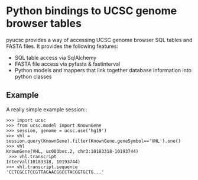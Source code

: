 Python bindings to UCSC genome browser tables
=============================================

pyucsc provides a way of accessing UCSC genome browser SQL tables and FASTA files.
It provides the following features: 

* SQL table access via SqlAlchemy 
* FASTA file access via pyfasta & fastinterval
* Python models and mappers that link together database information into 
python classes


Example
-------

A really simple example session::

    >>> import ucsc
    >>> from ucsc.model import KnownGene
    >>> session, genome = ucsc.use('hg19') 
    >>> vhl = session.query(KnownGene).filter(KnownGene.geneSymbol=='VHL').one()
    >>> vhl 
    KnownGene(VHL, uc003bvc.2, chr3:10183318-10193744)
     >>> vhl.transcript
    Interval(10183318, 10193744)
    >>> vhl.transcript.sequence
    'CCTCGCCTCCGTTACAACGGCCTACGGTGCTG...'




